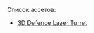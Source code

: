 Список ассетов:
* [3D Defence Lazer Turret](https://assetstore.unity.com/packages/3d/environments/sci-fi/3d-defence-lazer-turret-190350)